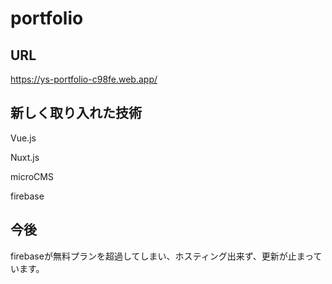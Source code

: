 # portfolio

## URL
https://ys-portfolio-c98fe.web.app/

## 新しく取り入れた技術
Vue.js

Nuxt.js

microCMS

firebase


## 今後
firebaseが無料プランを超過してしまい、ホスティング出来ず、更新が止まっています。



